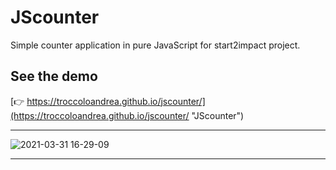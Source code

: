 
# JScounter
Simple counter application in pure JavaScript for start2impact project.

## See the demo
[:point_right: https://troccoloandrea.github.io/jscounter/](https://troccoloandrea.github.io/jscounter/ "JScounter")

***
![2021-03-31 16-29-09](https://user-images.githubusercontent.com/46674104/113161450-b0657980-923e-11eb-9963-ebf7d63de8b4.gif)

***
